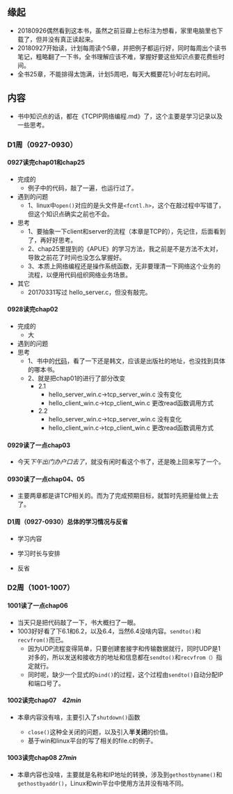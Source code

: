## 缘起

+ 20180926偶然看到这本书，虽然之前豆瓣上也标注为想看，家里电脑里也下载了，但并没有真正读起来。
+ 20180927开始读，计划每周读个5章，并把例子都运行好，同时每周出个读书笔记，粗略翻了一下书，全书理解应该不难，掌握好要这些知识点要花费些时间。
+ 全书25章，不能排得太饱满，计划5周吧，每天大概要花1小时左右时间。

## 内容

+ 书中知识点的话，都在《TCPIP网络编程.md》了，这个主要是学习记录以及一些思考。

### D1周（0927-0930）

#### 0927读完chap01和chap25

+ 完成的
  + 例子中的代码，敲了一遍，也运行过了。
+ 遇到的问题
  + 1、linux中`open()`对应的是头文件是`<fcntl.h>`，这个在敲过程中写错了，但这个知识点确实之前也不会。
+ 思考
  + 1、要抽象一下client和server的流程（本章是TCP的），先记住，后面看到了，再好好思考。
  + 2、chap25里提到的《APUE》的学习方法，我之前是不是方法不太对，导致之前花了时间也没怎么掌握好。
  + 3、本质上网络编程还是操作系统函数，无非要理清一下网络这个业务的流程，以便用代码组织网络业务场景。
+ 其它
  + 20170331写过 hello_server.c，但没有敲完。

#### 0928读完chap02

+ 完成的
  + 大
+ 遇到的问题
+ 思考
  + 1、书中的[代码](http://www.orentec.co.kr/)，看了一下还是韩文，应该是出版社的地址，也没找到具体的哪本书。
  + 2、就是把chap01的进行了部分改变
    + 2.1
      + hello_server_win.c->tcp_server_win.c  没有变化
      + hello_client_win.c->tcp_client_win.c  更改read函数调用方式
    + 2.2
      + hello_server_win.c->tcp_server_win.c  没有变化
      + hello_client_win.c->tcp_client_win.c  更改read函数调用方式

#### 0929读了一点chap03

+ 今天*下午出门办户口去了*，就没有闲时看这个书了，还是晚上回来写了一个。

#### 0930读了一点chap04、05

+ 主要两章都是讲TCP相关的。而为了完成预期目标，就暂时先把量给做上去了。

#### D1周（0927-0930）总体的学习情况与反省

+ 学习内容

+ 学习时长与安排

+ 反省

### D2周（1001-1007）

#### 1001读了一点chap06

+ 当天只是把代码敲了一下，书大概扫了一眼。
+ 1003好好看了下6.1和6.2，以及6.4，当然6.4没啥内容。`sendto()`和`recvfrom()`而已。
  + 因为UDP流程变得简单，只要创建套接字和传输数据就行，同时UDP是1对多的，所以发送和接收方的地址和信息都在`sendto()`和`recvfrom（）`指定就行。
  + 同时呢，缺少一个显式的`bind()`的过程，这个过程由`sendto()`自动分配IP和端口号了。

#### 1002读完chap07    *42min*

+ 本章内容没有啥，主要引入了`shutdown()`函数

  + `close()`这种全关闭的问题，以及引入**半关闭**的价值。
  + 基于win和linux平台的写了相关的file.c的例子。

#### 1003读完chap08  *27min*

+ 本章内容也没啥，主要就是名称和IP地址的转换，涉及到`gethostbyname()`和`gethostbyaddr()`，Linux和win平台中使用方法并没有啥不同。